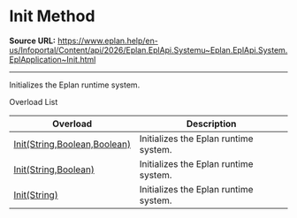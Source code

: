 # Init Method

**Source URL:** https://www.eplan.help/en-us/Infoportal/Content/api/2026/Eplan.EplApi.Systemu~Eplan.EplApi.System.EplApplication~Init.html

---

Initializes the Eplan runtime system.

Overload List

| Overload | Description |
| --- | --- |
| [Init(String,Boolean,Boolean)](Eplan.EplApi.Systemu~Eplan.EplApi.System.EplApplication~Init(String,Boolean,Boolean).html) | Initializes the Eplan runtime system. |
| [Init(String,Boolean)](Eplan.EplApi.Systemu~Eplan.EplApi.System.EplApplication~Init(String,Boolean).html) | Initializes the Eplan runtime system. |
| [Init(String)](Eplan.EplApi.Systemu~Eplan.EplApi.System.EplApplication~Init(String).html) | Initializes the Eplan runtime system. |
